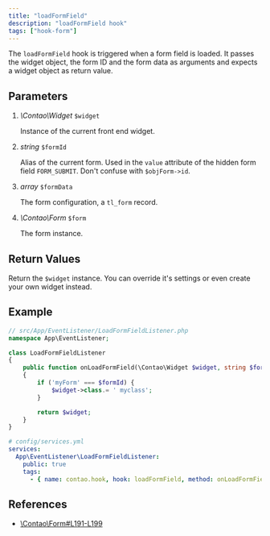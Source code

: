 ```yaml
---
title: "loadFormField"
description: "loadFormField hook"
tags: ["hook-form"]
---
```



The `loadFormField` hook is triggered when a form field is loaded. It passes the
widget object, the form ID and the form data as arguments and expects a widget
object as return value.


## Parameters

1. *\Contao\Widget* `$widget`

    Instance of the current front end widget.

2. *string* `$formId`

    Alias of the current form. Used in the `value` attribute of the hidden form
    field `FORM_SUBMIT`. Don't confuse with `$objForm->id`.

3. *array* `$formData`

    The form configuration, a `tl_form` record.

4. *\Contao\Form* `$form`

    The form instance.


## Return Values

Return the `$widget` instance. You can override it's settings or even create
your own widget instead.


## Example

```php
// src/App/EventListener/LoadFormFieldListener.php
namespace App\EventListener;

class LoadFormFieldListener
{
    public function onLoadFormField(\Contao\Widget $widget, string $formId, array $formData, \Contao\Form $form): \Contao\Widget
    {
        if ('myForm' === $formId) {
            $widget->class.= ' myclass';
        }

        return $widget;
    }
}
```

```yml
# config/services.yml
services:
  App\EventListener\LoadFormFieldListener:
    public: true
    tags:
      - { name: contao.hook, hook: loadFormField, method: onLoadFormField }
```


## References

* [\Contao\Form#L191-L199](https://github.com/contao/contao/blob/4.7.6/core-bundle/src/Resources/contao/forms/Form.php#L191-L199)
